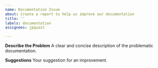 ```yaml
---
name: Documentation Issue
about: Create a report to help us improve our documentation
title: ''
labels: documentation
assignees: jpquast

---
```


**Describe the Problem**
A clear and concise description of the problematic documentation.

**Suggestions**
Your suggestion for an improvement.
